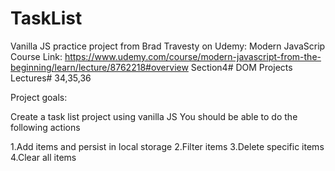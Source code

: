 # TaskList
Vanilla JS practice project from Brad Travesty on Udemy: Modern JavaScrip
Course Link: https://www.udemy.com/course/modern-javascript-from-the-beginning/learn/lecture/8762218#overview
Section4# DOM Projects
Lectures# 34,35,36

Project goals:

Create a task list project using vanilla JS
You should be able to do the following actions

1.Add items and persist in local storage
2.Filter items
3.Delete specific items
4.Clear all items

